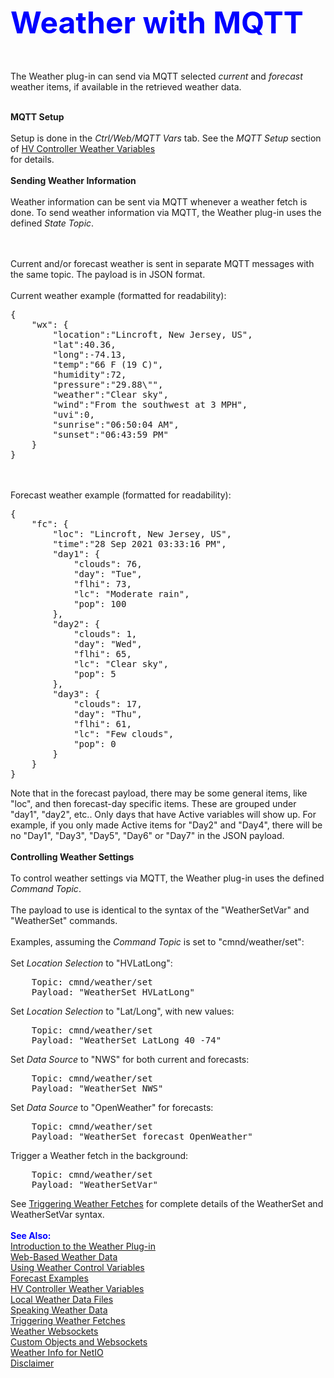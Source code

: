 <!-- $Revision: 1.15 $ -->
<!-- $Date: 2021/12/10 18:45:36 $ -->
<html>
<head>
  <title>Weather Plug-in - Weather with MQTT</title>
  <link rel="prev" href="webwx">
  <link rel="next" href="forecast">
</head>

<body style="" lang="EN-US" link="blue" vlink="purple">

<font color="#0000ff" size="12"><b>Weather with MQTT</b></font>

<br><br>
The Weather plug-in can send via MQTT selected <i>current</i> and <i>forecast</i> weather items, if available in the retrieved weather data.
<br><br>

<b>MQTT Setup</b>
<br><br>
Setup is done in the <i>Ctrl/Web/MQTT Vars</i> tab.
See the <i>MQTT Setup</i> section of <a href="hvwxvars">HV Controller Weather Variables</a><br>
for details.
<br><br>
<b>Sending Weather Information</b>
<br><br>
Weather information can be sent via MQTT whenever a weather fetch is done.
To send weather information via MQTT, the Weather plug-in uses the defined <i>State Topic</i>.
<p><br><br>
Current and/or forecast weather is sent in separate MQTT messages with the same topic.
The payload is in JSON format.
<br><br>
Current weather example (formatted for readability):</p>
<pre>
{
    "wx": {
        "location":"Lincroft, New Jersey, US",
        "lat":40.36,
        "long":-74.13,
        "temp":"66 F (19 C)",
        "humidity":72,
        "pressure":"29.88\"",
        "weather":"Clear sky",
        "wind":"From the southwest at 3 MPH",
        "uvi":0,
        "sunrise":"06:50:04 AM",
        "sunset":"06:43:59 PM"
    }
}
</pre>
<br><br>
Forecast weather example (formatted for readability):
<pre>
{
    "fc": {
        "loc": "Lincroft, New Jersey, US",
        "time":"28 Sep 2021 03:33:16 PM",
        "day1": {
            "clouds": 76,
            "day": "Tue",
            "flhi": 73,
            "lc": "Moderate rain",
            "pop": 100
        },
        "day2": {
            "clouds": 1,
            "day": "Wed",
            "flhi": 65,
            "lc": "Clear sky",
            "pop": 5
        },
        "day3": {
            "clouds": 17,
            "day": "Thu",
            "flhi": 61,
            "lc": "Few clouds",
            "pop": 0
        }
    }
}
</pre>
Note that in the forecast payload, there may be some general items, like "loc", and then forecast-day specific items. These are grouped under "day1", "day2", etc.. Only days that have Active variables will show up. For example, if you only made Active items for "Day2" and "Day4", there will be no "Day1", "Day3", "Day5", "Day6" or "Day7" in the JSON payload.
<br><br>
<b>Controlling Weather Settings</b>
<br><br>
To control weather settings via MQTT,
the Weather plug-in uses the defined <i>Command Topic</i>.
<br><br>
The payload to use is identical to the syntax of the "WeatherSetVar" and "WeatherSet" commands.
<br><br>
Examples, assuming the <i>Command Topic</i> is set to "cmnd/weather/set":
<br><br>
Set <i>Location Selection</i> to "HVLatLong":
<pre>
    Topic: cmnd/weather/set
    Payload: "WeatherSet HVLatLong"
</pre>
Set <i>Location Selection</i> to "Lat/Long", with new values:
<pre>
    Topic: cmnd/weather/set
    Payload: "WeatherSet LatLong 40 -74"
</pre>
Set <i>Data Source</i> to "NWS" for both current and forecasts:
<pre>
    Topic: cmnd/weather/set
    Payload: "WeatherSet NWS"
</pre>
Set <i>Data Source</i> to "OpenWeather" for forecasts:
<pre>
    Topic: cmnd/weather/set
    Payload: "WeatherSet forecast OpenWeather"
</pre>
Trigger a Weather fetch in the background:
<pre>
    Topic: cmnd/weather/set
    Payload: "WeatherSetVar"
</pre>
See <a href="wxtriggers">Triggering Weather Fetches</a> for complete details of the WeatherSet and WeatherSetVar syntax.

<br>
<br>
<font color="#0000FF"><b>See Also:</b></font><br>
<a href="index">Introduction to the Weather Plug-in</a><br>
<a href="webwx">Web-Based Weather Data</a><br>
<a href="controlvars">Using Weather Control Variables</a><br>
<a href="forecast">Forecast Examples</a><br>
<a href="hvwxvars">HV Controller Weather Variables</a><br>
<a href="localwx">Local Weather Data Files</a><br>
<a href="speechwx">Speaking Weather Data</a><br>
<a href="wxtriggers">Triggering Weather Fetches</a><br>
<a href="wxws">Weather Websockets</a><br>
<a href="custom">Custom Objects and Websockets</a><br>
<a href="netio">Weather Info for NetIO</a><br>
<a href="disclaimer">Disclaimer</a><br>
</body>
</html>
